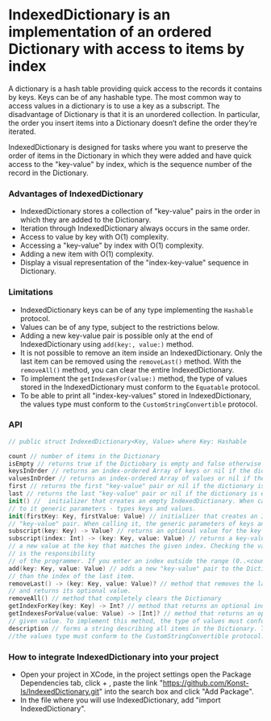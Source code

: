 # IndexedDictionary is an implementation of an ordered Dictionary with access to items by index

A dictionary is a hash table providing quick access to the records it contains by keys. Keys can be of any hashable type. The most common way to access values in a dictionary is to use a key as a subscript. 
The disadvantage of Dictionary is that it is an unordered collection. In particular, the order you insert items into a Dictionary doesn’t define the order they’re iterated.

IndexedDictionary is designed for tasks where you want to preserve the order of items in the Dictionary in which they were added and have quick access to the "key-value" by index, which is the sequence number of the record in the Dictionary.

### Advantages of IndexedDictionary

- IndexedDictionary stores a collection of "key-value" pairs in the order in which they are added to the Dictionary. 
- Iteration through IndexedDictionary always occurs in the same order.
- Access to value by key with O(1) complexity.
- Accessing a "key-value" by index with O(1) complexity.
- Adding a new item with O(1) complexity.
- Display a visual representation of the "index-key-value" sequence in Dictionary.

### Limitations

- IndexedDictionary keys can be of any type implementing the `Hashable` protocol.
- Values can be of any type, subject to the restrictions below.
- Adding a new key-value pair is possible only at the end of IndexedDictionary using `add(key:, value:)` method.
- It is not possible to remove an item inside an IndexedDictionary. Only the last item can be removed using the `removeLast()` method. With the `removeAll()` method, you can clear the entire IndexedDictionary.
- To implement the `getIndexesFor(value:)` method, the type of values stored in the IndexedDictionary must conform to the `Equatable` protocol.
- To be able to print all "index-key-values" stored in IndexedDictionary, the values type must conform to the `CustomStringConvertible` protocol.

### API

```swift
// public struct IndexedDictionary<Key, Value> where Key: Hashable

count // number of items in the Dictionary
isEmpty // returns true if the Dictiobary is empty and false otherwise
keysInOrder // returns an index-ordered Array of keys or nil if the dictionary is empty
valuesInOrder // returns an index-ordered Array of values or nil if the dictionary is empty
first // returns the first "key-value" pair or nil if the dictionary is empty
last // returns the last "key-value" pair or nil if the dictionary is empty
init() //  initializer that creates an empty IndexedDictionary. When calling this initialiser, you must pass
// to it generic parameters - types keys and values.
init(firstKey: Key, firstValue: Value) // initializer that creates an IndexedDictionary instance with the first
// "key-value" pair. When calling it, the generic parameters of keys and values types can be omitted explicitly.
subscript(key: Key) -> Value? // returns an optional value for the key or sets a new value for the given key
subscript(index: Int) -> (key: Key, value: Value) // returns a key-value pair at the given index or sets
// a new value at the key that matches the given index. Checking the validity of the index, as in Array,
// is the responsibility
// of the programmer. If you enter an index outside the range (0..<count) you will get a runtime error.
add(key: Key, value: Value) // adds a new "key-value" pair to the Dictionary with an index that is 1 greater
// than the index of the last item.
removeLast() -> (key: Key, value: Value)? // method that removes the last "key-value" pair, if it exists,
// and returns its optional value.
removeAll() // method that completely clears the Dictionary
getIndexForKey(key: Key) -> Int? // method that returns an optional index value on the given key.
getIndexesForValue(value: Value) -> [Int]? // method that returns an optional Array of indices for the
// given value. To implement this method, the type of values must conform to the Equatable protocol. 
description // forms a string describing all items in the Dictionary. To implement this method
//the values type must conform to the CustomStringConvertible protocol.
```

### How to integrate IndexedDictionary into your project

- Open your project in XCode, in the project settings open the Package Dependencies tab, click + , paste the link "https://github.com/Konst-Is/IndexedDictionary.git" into the search box and click "Add Package".
- In the file where you will use IndexedDictionary, add "import IndexedDictionary".
